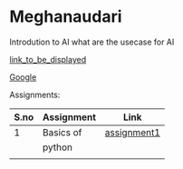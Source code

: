 # Meghanaudari

Introdution to AI
 what are the usecase for AI

 [link_to_be_displayed](Actual_Line)

 [Google](https://www.google.com/)



Assignments:

| S.no | Assignment | Link |
|------ |-----------|-------|
|   1   | Basics of | [assignment1](https://github.com/Meghana-md/Meghanaudari/blob/e3a4738635ab0a041b78ec35b894c347ec2ff4f7/assignments/Assignment_01.ipynb)      |
|       |  python   |       | 
|       |           |       |
